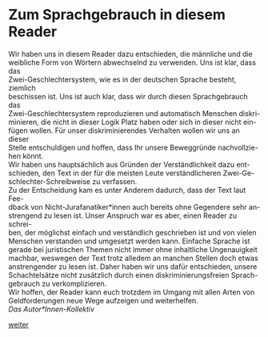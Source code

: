 # Zum Sprachgebrauch in diesem Reader

<!-- Zum-Sprachgebrauch-in-diesem-Reader.png -->
  
Wir haben uns in diesem Reader dazu entschieden, die männliche und die  
weibliche Form von Wörtern abwechselnd zu verwenden. Uns ist klar, dass das  
Zwei-Geschlechtersystem, wie es in der deutschen Sprache besteht, ziemlich  
beschissen ist. Uns ist auch klar, dass wir durch diesen Sprachgebrauch das  
Zwei-Geschlechtersystem reproduzieren und automatisch Menschen diskri-  
minieren, die nicht in dieser Logik Platz haben oder sich in dieser nicht ein-  
fügen wollen. Für unser diskriminierendes Verhalten wollen wir uns an dieser  
Stelle entschuldigen und hoffen, dass Ihr unsere Beweggründe nachvollzie-  
hen könnt.  
Wir haben uns hauptsächlich aus Gründen der Verständlichkeit dazu ent-  
schieden, den Text in der für die meisten Leute verständlicheren Zwei-Ge-  
schlechter-Schreibweise zu verfassen.  
Zu der Entscheidung kam es unter Anderem dadurch, dass der Text laut Fee-  
dback von Nicht-Jurafanatiker\*innen auch bereits ohne Gegendere sehr an-  
strengend zu lesen ist. Unser Anspruch war es aber, einen Reader zu schrei-  
ben, der möglichst einfach und verständlich geschrieben ist und von vielen  
Menschen verstanden und umgesetzt werden kann. Einfache Sprache ist  
gerade bei juristischen Themen nicht immer ohne inhaltliche Ungenauigkeit  
machbar, weswegen der Text trotz alledem an manchen Stellen doch etwas  
anstrengender zu lesen ist. Daher haben wir uns dafür entschieden, unsere  
Schachtelsätze nicht zusätzlich durch einen diskriminierungsfreien Sprach-  
gebrauch zu verkomplizieren.  
Wir hoffen, der Reader kann euch trotzdem im Umgang mit allen Arten von  
Geldforderungen neue Wege aufzeigen und weiterhelfen.  
_Das Autor\*Innen-Kollektiv_

[weiter](vorwort-2.md)
